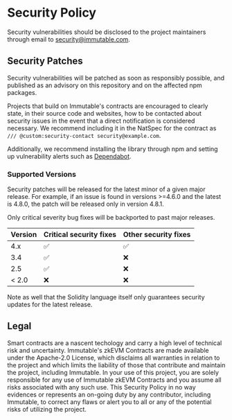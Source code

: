 # Security Policy

Security vulnerabilities should be disclosed to the project maintainers through email to security@immutable.com.

## Security Patches

Security vulnerabilities will be patched as soon as responsibly possible, and published as an advisory on this repository and on the affected npm packages.

Projects that build on Immutable's contracts are encouraged to clearly state, in their source code and websites, how to be contacted about security issues in the event that a direct notification is considered necessary. We recommend including it in the NatSpec for the contract as `/// @custom:security-contact security@example.com`.

Additionally, we recommend installing the library through npm and setting up vulnerability alerts such as [Dependabot].

[Dependabot]: https://docs.github.com/en/code-security/supply-chain-security/understanding-your-software-supply-chain/about-supply-chain-security#what-is-dependabot

### Supported Versions

Security patches will be released for the latest minor of a given major release. For example, if an issue is found in versions >=4.6.0 and the latest is 4.8.0, the patch will be released only in version 4.8.1.

Only critical severity bug fixes will be backported to past major releases.

| Version | Critical security fixes | Other security fixes |
| ------- | ----------------------- | -------------------- |
| 4.x     | :white_check_mark:      | :white_check_mark:   |
| 3.4     | :white_check_mark:      | :x:                  |
| 2.5     | :white_check_mark:      | :x:                  |
| < 2.0   | :x:                     | :x:                  |

Note as well that the Solidity language itself only guarantees security updates for the latest release.

## Legal

Smart contracts are a nascent techology and carry a high level of technical risk and uncertainty. Immutable's zkEVM Contracts are made available under the Apache-2.0 License, which disclaims all warranties in relation to the project and which limits the liability of those that contribute and maintain the project, including Immutable. In your use of this project, you are solely responsible for any use of Immutable zkEVM Contracts and you assume all risks associated with any such use. This Security Policy in no way evidences or represents an on-going duty by any contributor, including Immutable, to correct any flaws or alert you to all or any of the potential risks of utilizing the project.
